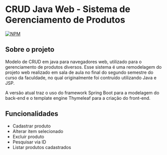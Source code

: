 # CRUD Java Web - Sistema de Gerenciamento de Produtos
[![NPM](https://img.shields.io/npm/l/react)](https://github.com/JhonathanMoraes/CRUD-Java-web/blob/main/LICENSE)

## Sobre o projeto
<p>
  Modelo de CRUD em java para navegadores web, utilizado para o gerenciamento de produtos diversos. Esse sistema é uma remodelagem do projeto web realizado em sala de aula no final do segundo semestre do curso da faculdade, no qual originalmente foi contruído utilizando Java e JSP.
</p>
<p>
  A versão atual traz o uso do framework Spring Boot para a modelagem do back-end e o template engine Thymeleaf para a criação do front-end.
</p>

## Funcionalidades
* Cadastrar produto
* Alterar item selecionado
* Excluir produto
* Pesquisar via ID
* Listar produtos cadastrados

